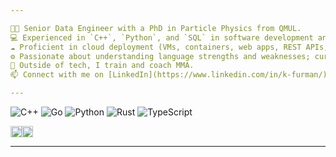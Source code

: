 ```yaml
---

👨‍🔬 Senior Data Engineer with a PhD in Particle Physics from QMUL.  
💻 Experienced in `C++`, `Python`, and `SQL` in software development and data science environments.  
☁️ Proficient in cloud deployment (VMs, containers, web apps, REST APIs, MCP servers) and data infrastructure on `Azure` and `AWS`, orchestration through `Apache Airflow`, and data management with `Snowflake`.  
⚙️ Passionate about understanding language strengths and weaknesses; currently exploring `Go`, `Rust`, and `TypeScript`.  
🥊 Outside of tech, I train and coach MMA.  
📫 Connect with me on [LinkedIn](https://www.linkedin.com/in/k-furman/).

---
```


![C++](https://img.shields.io/badge/C++-00599C?style=flat&logo=cplusplus&logoColor=white)
![Go](https://img.shields.io/badge/Go-00ADD8?style=flat&logo=go&logoColor=white)
![Python](https://img.shields.io/badge/Python-3776AB?style=flat&logo=python&logoColor=white)
![Rust](https://img.shields.io/badge/Rust-000000?style=flat&logo=rust&logoColor=white)
![TypeScript](https://img.shields.io/badge/TypeScript-3178C6?style=flat&logo=typescript&logoColor=white)

<!--
![Swift](https://img.shields.io/badge/Swift-F05138?logo=swift&logoColor=white)
![Zig](https://img.shields.io/badge/Zig-F7A41D?style=flat&logo=zig&logoColor=white)
![FastAPI](https://img.shields.io/badge/FastAPI-005571?style=flat&logo=fastapi&logoColor=white)
![Next.js](https://img.shields.io/badge/Next.js-000000?style=flat&logo=nextdotjs&logoColor=white)
![Flask](https://img.shields.io/badge/Flask-000000?style=flat&logo=flask&logoColor=white)
![Node.js](https://img.shields.io/badge/Node.js-339933?style=flat&logo=node.js&logoColor=white)
![React](https://img.shields.io/badge/React-61DAFB?style=flat&logo=react&logoColor=white)
![Tailwind CSS](https://img.shields.io/badge/Tailwind%20CSS-06B6D4?style=flat&logo=tailwindcss&logoColor=white)
![Tauri](https://img.shields.io/badge/Tauri-FF6C37?style=flat&logo=tauri&logoColor=white)
![Vite](https://img.shields.io/badge/Vite-646CFF?style=flat&logo=vite&logoColor=white)
<img src="https://a11ybadges.com/badge?logo=zeromq" height="18">
-->

<img src="https://a11ybadges.com/badge?logo=amazonaws" height="18"><img src="https://a11ybadges.com/badge?logo=microsoftazure" height="18">

---
